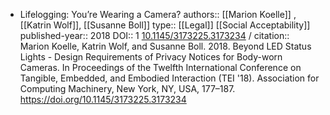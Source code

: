 - Lifelogging: You’re Wearing a Camera?
  authors:: [[Marion Koelle]] , [[Katrin Wolf]], [[Susanne Boll]] 
  type:: [[Legal]] [[Social Acceptability]] 
  published-year:: 2018
  DOI:: 1 [10.1145/3173225.3173234](https://doi.org/10.1145/3173225.3173234) /
  citation:: Marion Koelle, Katrin Wolf, and Susanne Boll. 2018. Beyond LED Status Lights - Design Requirements of Privacy Notices for Body-worn Cameras. In Proceedings of the Twelfth International Conference on Tangible, Embedded, and Embodied Interaction (TEI '18). Association for Computing Machinery, New York, NY, USA, 177–187. https://doi.org/10.1145/3173225.3173234